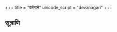 +++
title = "वर्तमाने"
unicode_script = "devanagari"
+++


## सूत्राणि
<div class="spreadsheet" src="../vartamAne.toml" fullHeightWithRowsPerScreen=8> </div>  

